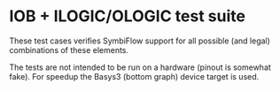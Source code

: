 # IOB + ILOGIC/OLOGIC test suite

These test cases verifies SymbiFlow support for all possible (and legal) combinations of these elements.

The tests are not intended to be run on a hardware (pinout is somewhat fake). For speedup the Basys3 (bottom graph) device target is used.
